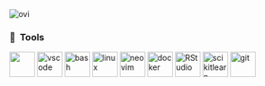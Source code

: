 
<!--
**skose82/skose82** is a ✨ _special_ ✨ repository because its `README.md` (this file) appears on your GitHub profile.

Here are some ideas to get you started:

- 🔭 I’m currently working on ...
- 🌱 I’m currently learning ...
- 👯 I’m looking to collaborate on ...
- 🤔 I’m looking for help with ...
- 💬 Ask me about ...
- 📫 How to reach me: ...
- 😄 Pronouns: ...
- ⚡ Fun fact: ...
-->
<img src="https://github-readme-stats.vercel.app/api/top-langs?username=skose82&show_icons=true&locale=en&layout=compact&theme=chartreuse-dark" alt="ovi" />
<h3> 🚀 &nbsp;Tools</h3>
<p align="left">
<img src="https://cdn.jsdelivr.net/gh/devicons/devicon@latest/icons/python/python-original-wordmark.svg" width="45" height="45"/>
<img src="https://cdn.jsdelivr.net/gh/devicons/devicon/icons/vscode/vscode-original.svg" alt="vscode" width="45" height="45"/>
<img src="https://cdn.jsdelivr.net/gh/devicons/devicon/icons/bash/bash-original.svg" alt="bash" width="45" height="45"/>
<img src="https://cdn.jsdelivr.net/gh/devicons/devicon@latest/icons/linux/linux-original.svg" alt="linux" width="45" height="45"/>
<img src="https://cdn.jsdelivr.net/gh/devicons/devicon@latest/icons/neovim/neovim-original.svg" alt="neovim" width="45" height="45"/>
<img src="https://cdn.jsdelivr.net/gh/devicons/devicon@latest/icons/docker/docker-plain.svg" alt="docker" width="45" height="45"/>
<img src="https://cdn.jsdelivr.net/gh/devicons/devicon@latest/icons/rstudio/rstudio-plain.svg" alt="RStudio" width="45" height="45"/>
<img src="https://cdn.jsdelivr.net/gh/devicons/devicon@latest/icons/scikitlearn/scikitlearn-original.svg" alt="scikitlearn" width="45" height="45"/>
<img src="https://cdn.jsdelivr.net/gh/devicons/devicon@latest/icons/git/git-plain-wordmark.svg" alt="git" width="45" height="45"/>
          
          
</p>
